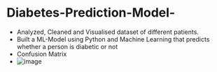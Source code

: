 # Diabetes-Prediction-Model-

- Analyzed, Cleaned and Visualised dataset of different patients.
- Built a ML-Model using Python and Machine Learning that predicts whether a person is diabetic or not
- Confusion Matrix 
- ![image](https://user-images.githubusercontent.com/78814611/147835125-b5a17615-e74d-4fb1-a7b6-1129e9977855.png)
